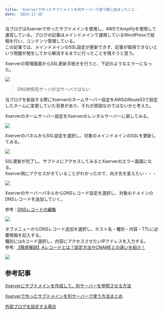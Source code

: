 ```yaml
---
title: 'Xserverで作ったサブドメインを別サーバーで使う際に詰まったこと'
date: '2023-11-18'
---
```


当ブログはXserverで作ったサブドメインを使用し、AWSでAmplifyを使用して運営している。ブログの記事はメインドメインで運用しているWordPressで投稿を行い、コンテンツ管理している。  
この記事では、メインドメインのSSL設定が更新できず、記事が取得できないという問題が発生してから解消するまでに行ったことを残そうと思う。

Xserverの管理画面からSSL更新手続きを行うと、下記のようなエラーになった。

![](/images/スクリーンショット-2023-11-16-18.27.12-1024x910.png)

> DNS参照先サーバが当サーバではない

当ブログを新設する際にXserverのネームサーバー設定をAWSのRoute53で設定したネームに変更していた背景があり、それが原因なのではないかと考えた。

Xserverのネームサーバー設定をXserverのレンタルサーバーに戻してみる。

![](/images/スクリーンショット-2023-09-24-22.31.26.png)

XserverのパネルからSSL設定を選択し、対象のメインドメインのSSLを更新してみる。

![](/images/スクリーンショット-2023-11-18-22.04.59-1024x583.png)

SSL更新が完了し、サブドメにアクセスしてみるとXserverのエラー画面になる。  
Xserver側にアクセスがきていることがわかったので、向き先を変えたい・・・

![](/images/スクリーンショット-2023-11-18-18.24.56.png)

XserverのサーバーパネルからDNSレコード設定を選択し、対象のドメインのDNSレコードを追加していく。

参考 : [DNSレコードの編集](https://www.xserver.ne.jp/manual/man_domain_dns_setting.php)

![](/images/スクリーンショット-2023-11-18-20.31.02-1024x584.png)

タブメニューからDNSレコード追加を選択し、ホスト名・種別・内容・TTLに必要情報を記入する。  
種別にはAコード選択し、内容にアクセスさせたいIPアドレスを入力する。  
参考: [【徹底解説】Aレコードとは？設定方法やCNAMEとの違いを紹介！](https://www.value-domain.com/media/a-record/)

![](/images/スクリーンショット-2023-11-18-20.31.34-1024x583.png)

## 参考記事

[Xserverにサブドメインを作成して、別サーバーを参照させる方法](https://hazimaru.jp/2343/#google_vignette)

[Xserverで作ったサブドメインを別サーバーで使う方法まとめ](https://baacash.com/subdomain/)

[外部ブログを設定する場合](https://www.xserver.ne.jp/manual/man_domain_dns_setting_blog.php)
